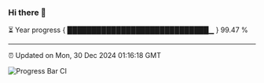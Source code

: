 ### Hi there 👋

⏳ Year progress { █████████████████████████████▁ } 99.47 %

---

⏰ Updated on Mon, 30 Dec 2024 01:16:18 GMT

![Progress Bar CI](https://github.com/JuvenileQ/Progress-Bar-CI/workflows/main/badge.svg)
